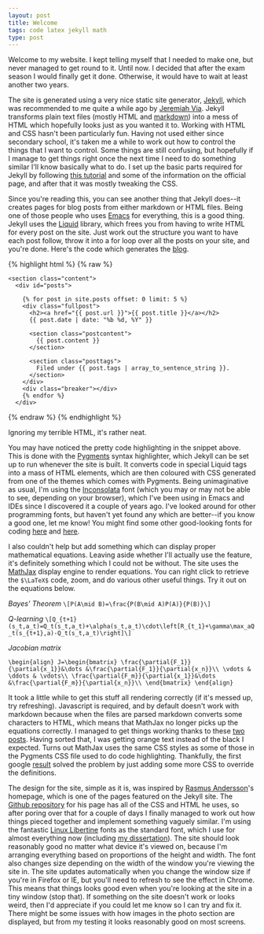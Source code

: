 ```yaml
---
layout: post
title: Welcome
tags: code latex jekyll math
type: post
---
```


Welcome to my website. I kept telling myself that I needed to make one, but
never managed to get round to it. Until now. I decided that after the exam
season I would finally get it done. Otherwise, it would have to wait at least
another two years.

The site is generated using a very nice static site generator,
[Jekyll](http://jekyllrb.com), which was recommended to me quite a while ago by
[Jeremiah Via](http://jeremiahvia.com). Jekyll transforms plain text files
(mostly HTML and [markdown](http://daringfireball.net/projects/markdown/)) into
a mess of HTML which hopefully looks just as you wanted it to. Working with HTML
and CSS hasn't been particularly fun. Having not used either since secondary
school, it's taken me a while to work out how to control the things that I want
to control. Some things are still confusing, but hopefully if I manage to get
things right once the next time I need to do something similar I'll know
basically what to do. I set up the basic parts required for Jekyll by following
[this tutorial](http://net.tutsplus.com/tutorials/other/building-static-sites-with-jekyll/)
and some of the information on the official page, and after that it was mostly
tweaking the CSS.

Since you're reading this, you can see another thing that Jekyll does--it
creates pages for blog posts from either markdown or HTML files. Being one of
those people who uses [Emacs](http://www.gnu.org/software/emacs/) for
everything, this is a good thing. Jekyll uses the
[Liquid](http://liquidmarkup.org/) library, which frees you from having to write
HTML for every post on the site. Just work out the structure you want to have
each post follow, throw it into a for loop over all the posts on your site, and
you're done. Here's the code which generates the [blog](/).

{% highlight html %}
{% raw %}

    <section class="content">
      <div id="posts">
    
        {% for post in site.posts offset: 0 limit: 5 %}
        <div class="fullpost">
          <h2><a href="{{ post.url }}">{{ post.title }}</a></h2>
          {{ post.date | date: "%b %d, %Y" }}
    
          <section class="postcontent">
    	    {{ post.content }}
          </section>
          
          <section class="posttags">
    	    Filed under {{ post.tags | array_to_sentence_string }}.
          </section>
        </div>
        <div class="breaker"></div>
        {% endfor %}
      </div>
   </section>

{% endraw %}
{% endhighlight %}

Ignoring my terrible HTML, it's rather neat.

You may have noticed the pretty code highlighting in the snippet above. This is
done with the [Pygments](http://pygments.org/) syntax highlighter, which Jekyll
can be set up to run whenever the site is built. It converts code in special
Liquid tags into a mass of HTML elements, which are then coloured with CSS
generated from one of the themes which comes with Pygments. Being unimaginative
as usual, I'm using the
[Inconsolata](http://www.levien.com/type/myfonts/inconsolata.html) font (which
you may or may not be able to see, depending on your browser), which
I've been using in Emacs and IDEs since I discovered it a couple of years
ago. I've looked around for other programming fonts, but haven't yet found any
which are better--if you know a good one, let me know! You might find some
other good-looking fonts for coding
[here](http://hivelogic.com/articles/top-10-programming-fonts) and
[here](http://www.slant.co/topics/67/~what-are-the-best-programming-fonts).

I also couldn't help but add something which can display proper mathematical
equations. Leaving aside whether I'll actually use the feature, it's definitely
something which I could not be without. The site uses the
[MathJax](http://www.mathjax.org/) display engine to render equations. You can
right click to retrieve the `$\LaTeX$` code, zoom, and do various other useful
things. Try it out on the equations below.


_Bayes' Theorem_
`\[P(A\mid B)=\frac{P(B\mid A)P(A)}{P(B)}\]`

_Q-learning_
`\[Q_{t+1}(s_t,a_t)=Q_t(s_t,a_t)+\alpha(s_t,a_t)\cdot\left[R_{t_1}+\gamma\max_aQ_t(s_{t+1},a)-Q_t(s_t,a_t)\right]\]`

_Jacobian matrix_

`\begin{align}
J=\begin{bmatrix}
\frac{\partial{F_1}}{\partial{x_1}}&\dots &\frac{\partial{F_1}}{\partial{x_n}}\\
\vdots & \ddots & \vdots\\
\frac{\partial{F_m}}{\partial{x_1}}&\dots &\frac{\partial{F_m}}{\partial{x_n}}\\
\end{bmatrix}
\end{align}`

It took a little while to get this stuff all rendering correctly (if it's messed
up, try refreshing). Javascript is required, and by default doesn't work with
markdown because when the files are parsed markdown converts some characters to
HTML, which means that MathJax no longer picks up the equations correctly. I
managed to get things working thanks to these
[two](http://checkmyworking.com/2012/01/how-to-get-beautifully-typeset-maths-on-your-blog/)
[posts](http://doswa.com/2011/07/20/mathjax-in-markdown.html). Having sorted
that, I was getting orange text instead of the black I expected. Turns out
MathJax uses the same CSS styles as some of those in the Pygments CSS file used
to do code highlighting. Thankfully, the first google
[result](https://groups.google.com/forum/?fromgroups#!topic/mathjax-users/FgCBLdT15nM)
solved the problem by just adding some more CSS to override the definitions.

The design for the site, simple as it is, was inspired by
[Rasmus Andersson](http://rsms.me/)'s homepage, which is one of the pages
featured on the Jekyll site. The
[Github repository](https://github.com/rsms/rsms.github.com) for his page has
all of the CSS and HTML he uses, so after poring over that for a couple of days
I finally managed to work out how things pieced together and implement something
vaguely similar. I'm using the fantastic
[Linux Libertine](http://www.linuxlibertine.org/) fonts as the standard font,
which I use for almost everything now (including
[my dissertation](/projects/gravlens/)). The site should look reasonably good no
matter what device it's viewed on, because I'm arranging everything based on
proportions of the height and width. The font also changes size depending on the
width of the window you're viewing the site in. The site updates automatically
when you change the window size if you're in Firefox or IE, but you'll need to
refresh to see the effect in Chrome. This means that things looks good even when
you're looking at the site in a tiny window (stop that). If something on the
site doesn't work or looks weird, then I'd appreciate if you could let me know
so I can try and fix it. There might be some issues with how images in the photo
section are displayed, but from my testing it looks reasonably good on most
screens.
